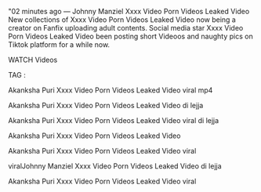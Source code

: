 "02 minutes ago — Johnny Manziel Xxxx Video Porn Videos Leaked Video New collections of Xxxx Video Porn Videos Leaked Video now being a creator on Fanfix uploading adult contents. Social media star Xxxx Video Porn Videos Leaked Video been posting short Videoos and naughty pics on Tiktok platform for a while now.

WATCH Videos

TAG :

Akanksha Puri Xxxx Video Porn Videos Leaked Video viral mp4

Akanksha Puri Xxxx Video Porn Videos Leaked Video di lejja

Akanksha Puri Xxxx Video Porn Videos Leaked Video viral di lejja

Akanksha Puri Xxxx Video Porn Videos Leaked Video

Akanksha Puri Xxxx Video Porn Videos Leaked Video viral

viralJohnny Manziel Xxxx Video Porn Videos Leaked Video di lejja

Akanksha Puri Xxxx Video Porn Videos Leaked Video viral

